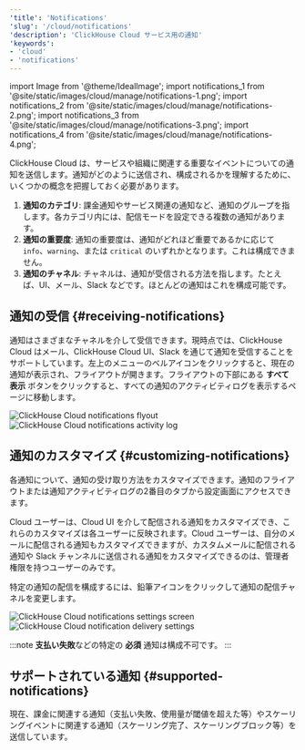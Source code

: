 ```yaml
---
'title': 'Notifications'
'slug': '/cloud/notifications'
'description': 'ClickHouse Cloud サービス用の通知'
'keywords':
- 'cloud'
- 'notifications'
---
```


import Image from '@theme/IdealImage';
import notifications_1 from '@site/static/images/cloud/manage/notifications-1.png';
import notifications_2 from '@site/static/images/cloud/manage/notifications-2.png';
import notifications_3 from '@site/static/images/cloud/manage/notifications-3.png';
import notifications_4 from '@site/static/images/cloud/manage/notifications-4.png';

ClickHouse Cloud は、サービスや組織に関連する重要なイベントについての通知を送信します。通知がどのように送信され、構成されるかを理解するために、いくつかの概念を把握しておく必要があります。

1. **通知のカテゴリ**: 課金通知やサービス関連の通知など、通知のグループを指します。各カテゴリ内には、配信モードを設定できる複数の通知があります。
2. **通知の重要度**: 通知の重要度は、通知がどれほど重要であるかに応じて `info`、`warning`、または `critical` のいずれかとなります。これは構成できません。
3. **通知のチャネル**: チャネルは、通知が受信される方法を指します。たとえば、UI、メール、Slack などです。ほとんどの通知はこれを構成可能です。

## 通知の受信 {#receiving-notifications}

通知はさまざまなチャネルを介して受信できます。現時点では、ClickHouse Cloud はメール、ClickHouse Cloud UI、Slack を通じて通知を受信することをサポートしています。左上のメニューのベルアイコンをクリックすると、現在の通知が表示され、フライアウトが開きます。フライアウトの下部にある **すべて表示** ボタンをクリックすると、すべての通知のアクティビティログを表示するページに移動します。

<Image img={notifications_1} size="md" alt="ClickHouse Cloud notifications flyout" border/>

<Image img={notifications_2} size="md" alt="ClickHouse Cloud notifications activity log" border/>

## 通知のカスタマイズ {#customizing-notifications}

各通知について、通知の受け取り方法をカスタマイズできます。通知のフライアウトまたは通知アクティビティログの2番目のタブから設定画面にアクセスできます。

Cloud ユーザーは、Cloud UI を介して配信される通知をカスタマイズでき、これらのカスタマイズは各ユーザーに反映されます。Cloud ユーザーは、自分のメールに配信される通知もカスタマイズできますが、カスタムメールに配信される通知や Slack チャンネルに送信される通知をカスタマイズできるのは、管理者権限を持つユーザーのみです。

特定の通知の配信を構成するには、鉛筆アイコンをクリックして通知の配信チャネルを変更します。

<Image img={notifications_3} size="md" alt="ClickHouse Cloud notifications settings screen" border/>

<Image img={notifications_4} size="md" alt="ClickHouse Cloud notification delivery settings" border/>

:::note
**支払い失敗**などの特定の **必須** 通知は構成不可です。
:::

## サポートされている通知 {#supported-notifications}

現在、課金に関連する通知（支払い失敗、使用量が閾値を超えた等）やスケーリングイベントに関連する通知（スケーリング完了、スケーリングブロック等）を送信しています。
